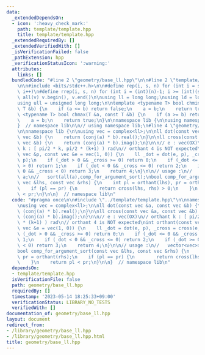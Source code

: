 ```yaml
---
data:
  _extendedDependsOn:
  - icon: ':heavy_check_mark:'
    path: template/template.hpp
    title: template/template.hpp
  _extendedRequiredBy: []
  _extendedVerifiedWith: []
  _isVerificationFailed: false
  _pathExtension: hpp
  _verificationStatusIcon: ':warning:'
  attributes:
    links: []
  bundledCode: "#line 2 \"geometry/base_ll.hpp\"\n\n#line 2 \"template/template.hpp\"\
    \n\n#include <bits/stdc++.h>\n\n#define rep(i, s, n) for (int i = s; i < (int)(n);\
    \ i++)\n#define rrep(i, s, n) for (int i = (int)(n)-1; i >= (int)(s); i--)\n#define\
    \ all(v) v.begin(), v.end()\n\nusing ll = long long;\nusing ld = long double;\n\
    using ull = unsigned long long;\n\ntemplate <typename T> bool chmin(T &a, const\
    \ T &b) {\n    if (a <= b) return false;\n    a = b;\n    return true;\n}\ntemplate\
    \ <typename T> bool chmax(T &a, const T &b) {\n    if (a >= b) return false;\n\
    \    a = b;\n    return true;\n}\n\nnamespace lib {\n\nusing namespace std;\n\n\
    }  // namespace lib\n\n// using namespace lib;\n#line 4 \"geometry/base_ll.hpp\"\
    \n\nnamespace lib {\n\nusing vec = complex<ll>;\n\nll dot(const vec &a, const\
    \ vec &b) {\n    return (conj(a) * b).real();\n}\n\nll cross(const vec &a, const\
    \ vec &b) {\n    return (conj(a) * b).imag();\n}\n\n// e : vec(OX)\n// orthant\
    \ k : [ pi/2 * k, pi/2 * (k+1) ) rad\n// orthant 4 is NOT expected\nint orthant(const\
    \ vec &p, const vec &e = vec(1, 0)) {\n    ll _dot = dot(e, p), _cross = cross(e,\
    \ p);\n    if (_dot > 0 && _cross >= 0) return 0;\n    if (_dot <= 0 && _cross\
    \ > 0) return 1;\n    if (_dot < 0 && _cross <= 0) return 2;\n    if (_dot >=\
    \ 0 && _cross < 0) return 3;\n    return 4;\n}\n\n// usage :\n//   vector<vec>>\
    \ a;\n//   sort(all(a),comp_for_argument_sort);\nbool comp_for_argument_sort(const\
    \ vec &lhs, const vec &rhs) {\n    int pl = orthant(lhs), pr = orthant(rhs);\n\
    \    if (pl == pr) {\n        return cross(lhs, rhs) > 0;\n    }\n    return pl\
    \ < pr;\n}\n\n}  // namespace lib\n"
  code: "#pragma once\n\n#include \"../template/template.hpp\"\n\nnamespace lib {\n\
    \nusing vec = complex<ll>;\n\nll dot(const vec &a, const vec &b) {\n    return\
    \ (conj(a) * b).real();\n}\n\nll cross(const vec &a, const vec &b) {\n    return\
    \ (conj(a) * b).imag();\n}\n\n// e : vec(OX)\n// orthant k : [ pi/2 * k, pi/2\
    \ * (k+1) ) rad\n// orthant 4 is NOT expected\nint orthant(const vec &p, const\
    \ vec &e = vec(1, 0)) {\n    ll _dot = dot(e, p), _cross = cross(e, p);\n    if\
    \ (_dot > 0 && _cross >= 0) return 0;\n    if (_dot <= 0 && _cross > 0) return\
    \ 1;\n    if (_dot < 0 && _cross <= 0) return 2;\n    if (_dot >= 0 && _cross\
    \ < 0) return 3;\n    return 4;\n}\n\n// usage :\n//   vector<vec>> a;\n//   sort(all(a),comp_for_argument_sort);\n\
    bool comp_for_argument_sort(const vec &lhs, const vec &rhs) {\n    int pl = orthant(lhs),\
    \ pr = orthant(rhs);\n    if (pl == pr) {\n        return cross(lhs, rhs) > 0;\n\
    \    }\n    return pl < pr;\n}\n\n}  // namespace lib\n"
  dependsOn:
  - template/template.hpp
  isVerificationFile: false
  path: geometry/base_ll.hpp
  requiredBy: []
  timestamp: '2023-05-14 18:25:33+09:00'
  verificationStatus: LIBRARY_NO_TESTS
  verifiedWith: []
documentation_of: geometry/base_ll.hpp
layout: document
redirect_from:
- /library/geometry/base_ll.hpp
- /library/geometry/base_ll.hpp.html
title: geometry/base_ll.hpp
---
```

